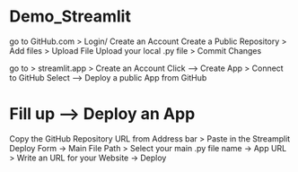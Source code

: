 # Demo_Streamlit
go to GitHub.com > Login/ Create an Account
Create a Public Repository > Add files > Upload File
Upload your local .py file > Commit Changes

go to > streamlit.app > Create an Account
Click --> Create App > Connect to GitHub
Select --> Deploy a public App from GitHub

# Fill up --> Deploy an App 
Copy the GitHub Repository URL from Address bar > Paste in the Streamplit Deploy Form
-> Main File Path > Select your main .py file name
-> App URL > Write an URL for your Website
-> Deploy
